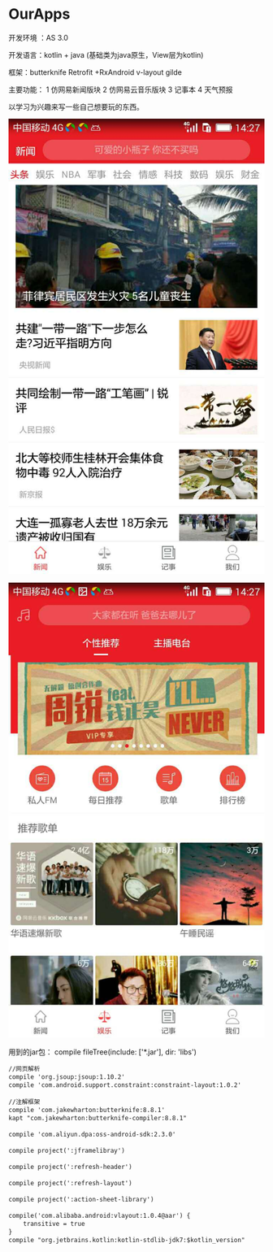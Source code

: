 # OurApps

开发环境 ：AS 3.0

开发语言：kotlin + java (基础类为java原生，View层为kotlin)

框架：butterknife Retrofit +RxAndroid v-layout gilde

主要功能：
 1 仿网易新闻版块
 2 仿网易云音乐版块
 3 记事本
 4 天气预报
 
 以学习为兴趣来写一些自己想要玩的东西。

![这里写什么](https://github.com/bobfromchina/OurApps/blob/master/app/src/main/res/drawable-xxhdpi/1.jpeg)

![这里写什么](https://github.com/bobfromchina/OurApps/blob/master/app/src/main/res/drawable-xxhdpi/2.jpeg)

用到的jar包：
 compile fileTree(include: ['*.jar'], dir: 'libs')

    //网页解析
    compile 'org.jsoup:jsoup:1.10.2'
    compile 'com.android.support.constraint:constraint-layout:1.0.2'

    //注解框架
    compile 'com.jakewharton:butterknife:8.8.1'
    kapt "com.jakewharton:butterknife-compiler:8.8.1"

    compile 'com.aliyun.dpa:oss-android-sdk:2.3.0'

    compile project(':jframelibray')

    compile project(':refresh-header')

    compile project(':refresh-layout')

    compile project(':action-sheet-library')

    compile('com.alibaba.android:vlayout:1.0.4@aar') {
        transitive = true
    }
    compile "org.jetbrains.kotlin:kotlin-stdlib-jdk7:$kotlin_version"
